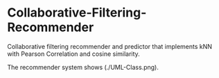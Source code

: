 # Collaborative-Filtering-Recommender
Collaborative filtering recommender and predictor that implements kNN with Pearson Correlation and cosine similarity. 

The recommender system shows (./UML-Class.png).
